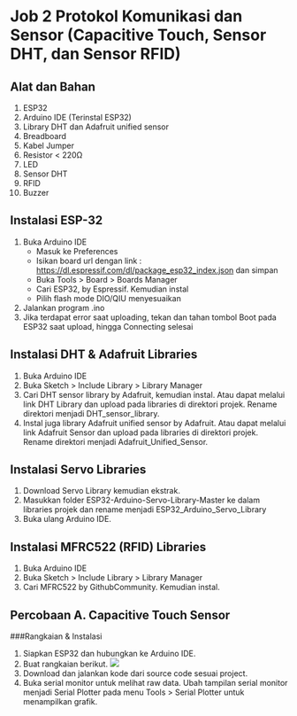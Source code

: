 # Job 2 Protokol Komunikasi dan Sensor (Capacitive Touch, Sensor DHT, dan Sensor RFID)

## Alat dan Bahan
1. ESP32
2. Arduino IDE (Terinstal ESP32)
3. Library DHT dan Adafruit unified sensor
4. Breadboard
5. Kabel Jumper
6. Resistor < 220Ω
7. LED
8. Sensor DHT
9. RFID
10. Buzzer

## Instalasi ESP-32
1. Buka Arduino IDE
   - Masuk ke Preferences
   - Isikan board url dengan link : https://dl.espressif.com/dl/package_esp32_index.json dan simpan
   - Buka Tools > Board > Boards Manager
   - Cari ESP32, by Espressif. Kemudian instal
   - Pilih flash mode DIO/QIU menyesuaikan
2. Jalankan program .ino
3. Jika terdapat error saat uploading, tekan dan tahan tombol Boot pada ESP32 saat upload, hingga Connecting selesai

## Instalasi DHT & Adafruit Libraries
1. Buka Arduino IDE
2. Buka Sketch > Include Library > Library Manager
3. Cari DHT sensor library by Adafruit, kemudian instal. Atau dapat melalui link DHT Library dan upload pada libraries di direktori projek. Rename direktori menjadi DHT_sensor_library.
4. Instal juga library Adafruit unified sensor by Adafruit. Atau dapat melalui link Adafruit Sensor dan upload pada libraries di direktori projek. Rename direktori menjadi Adafruit_Unified_Sensor.

## Instalasi Servo Libraries
1. Download Servo Library kemudian ekstrak.
2. Masukkan folder ESP32-Arduino-Servo-Library-Master ke dalam libraries projek dan rename menjadi ESP32_Arduino_Servo_Library
3. Buka ulang Arduino IDE.

## Instalasi MFRC522 (RFID) Libraries
1. Buka Arduino IDE
2. Buka Sketch > Include Library > Library Manager
3. Cari MFRC522 by GithubCommunity. Kemudian instal.

## Percobaan A. Capacitive Touch Sensor
###Rangkaian & Instalasi
1. Siapkan ESP32 dan hubungkan ke Arduino IDE.
2. Buat rangkaian berikut.
![](https://camo.githubusercontent.com/80e68355e9112a2565e5dcd3c21c4e5e9901ad2f16e4d3a53a6b6128e84e1018/68747470733a2f2f63646e2e646973636f72646170702e636f6d2f6174746163686d656e74732f313034333436323531393333363939363839342f313035313433323330363734323636313138302f412e5f52616e676b6169616e5f436170616369746976655f546f7563682e706e67)
3. Download dan jalankan kode dari source code sesuai project.
4. Buka serial monitor untuk melihat raw data. Ubah tampilan serial monitor menjadi Serial Plotter pada menu Tools > Serial Plotter untuk menampilkan grafik.

